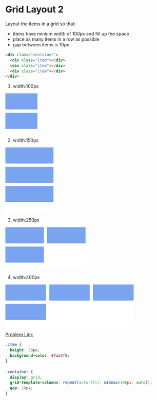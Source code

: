 # Grid Layout 2

Layout the items in a grid so that:

- items have minium width of 100px and fill up the space
- place as many items in a row as possible
- gap between items is 10px

```html
<div class="container">
  <div class="item"></div>
  <div class="item"></div>
  <div class="item"></div>
</div>
```

1. width:100px

<img src="./assets/023-1.png" width="100">

2. width:150px

<img src="./assets/023-2.png" width="150">

3. width:250px

<img src="./assets/023-3.png" width="250">

4. width:400px

<img src="./assets/023-4.png" width="400">

[Problem Link](https://bigfrontend.dev/css/grid-layout-2)

```css
.item {
  height: 50px;
  background-color: #7aa4f0;
}

.container {
  display: grid;
  grid-template-columns: repeat(auto-fill, minmax(100px, auto));
  gap: 10px;
}
```
